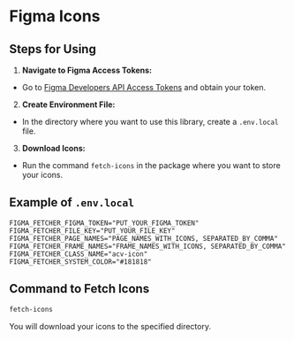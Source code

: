# Figma Icons

## Steps for Using

1. **Navigate to Figma Access Tokens:**

- Go to [Figma Developers API Access Tokens](https://www.figma.com/developers/api#access-tokens) and obtain your token.

2. **Create Environment File:**

- In the directory where you want to use this library, create a `.env.local` file.

3. **Download Icons:**

- Run the command `fetch-icons` in the package where you want to store your icons.

## Example of `.env.local`

```plaintext
FIGMA_FETCHER_FIGMA_TOKEN="PUT_YOUR_FIGMA_TOKEN"
FIGMA_FETCHER_FILE_KEY="PUT_YOUR_FILE_KEY"
FIGMA_FETCHER_PAGE_NAMES="PAGE_NAMES_WITH_ICONS, SEPARATED_BY_COMMA"
FIGMA_FETCHER_FRAME_NAMES="FRAME_NAMES_WITH_ICONS, SEPARATED_BY_COMMA"
FIGMA_FETCHER_CLASS_NAME="acv-icon"
FIGMA_FETCHER_SYSTEM_COLOR="#181818"
```

## Command to Fetch Icons

```bash
fetch-icons
```

You will download your icons to the specified directory.
